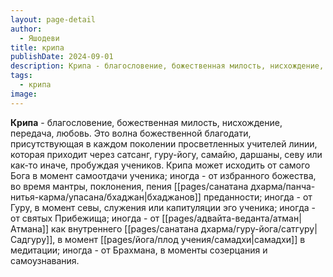 ```yaml
---
layout: page-detail
author:
  - Яшодеви
title: крипа
publishDate: 2024-09-01
description: Крипа - благословение, божественная милость, нисхождение, передача, любовь.
tags:
  - крипа
image:
---
```

**Крипа** - благословение, божественная милость, нисхождение, передача, любовь.
Это волна божественной благодати, присутствующая в каждом поколении просветленных учителей линии, которая приходит через сатсанг, гуру-йогу, самайю, даршаны, севу или как-то иначе, пробуждая учеников. Крипа может исходить от самого Бога в момент самоотдачи ученика; иногда - от избранного божества, во время мантры, поклонения, пения [[pages/санатана дхарма/панча-нитья-карма/упасана/бхаджан|бхаджанов]] преданности; иногда - от Гуру, в момент севы, служения или капитуляции эго ученика; иногда - от святых Прибежища; иногда - от [[pages/адвайта-веданта/атман|Атмана]] как внутреннего [[pages/санатана дхарма/гуру-йога/сатгуру|Садгуру]], в момент [[pages/йога/плод учения/самадхи|самадхи]] в медитации; иногда - от Брахмана, в моменты созерцания и самоузнавания.

